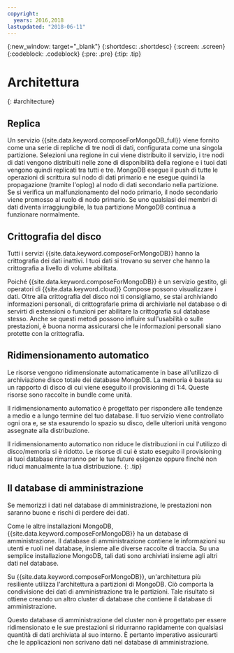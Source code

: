 ```yaml
---
copyright:
  years: 2016,2018
lastupdated: "2018-06-11"
---
```


{:new_window: target="_blank"}
{:shortdesc: .shortdesc}
{:screen: .screen}
{:codeblock: .codeblock}
{:pre: .pre}
{:tip: .tip}

# Architettura 
{: #architecture}

## Replica

Un servizio {{site.data.keyword.composeForMongoDB_full}} viene fornito come una serie di repliche di tre nodi di dati, configurata come una singola partizione. Selezioni una regione in cui viene distribuito il servizio, i tre nodi di dati vengono distribuiti nelle zone di disponibilità della regione e i tuoi dati vengono quindi replicati tra tutti e tre. MongoDB esegue il push di tutte le operazioni di scrittura sul nodo di dati primario e ne esegue quindi la propagazione (tramite l'oplog) al nodo di dati secondario nella partizione. Se si verifica un malfunzionamento del nodo primario, il nodo secondario viene promosso al ruolo di nodo primario. Se uno qualsiasi dei membri di dati diventa irraggiungibile, la tua partizione MongoDB continua a funzionare normalmente.

## Crittografia del disco

Tutti i servizi {{site.data.keyword.composeForMongoDB}} hanno la crittografia dei dati inattivi. I tuoi dati si trovano su server che hanno la crittografia a livello di volume abilitata. 

Poiché {{site.data.keyword.composeForMongoDB}} è un servizio gestito, gli operatori di {{site.data.keyword.cloud}} Compose possono visualizzare i dati. Oltre alla crittografia del disco noi ti consigliamo, se stai archiviando informazioni personali, di crittografarle prima di archiviarle nel database o di servirti di estensioni o funzioni per abilitare la crittografia sul database stesso. Anche se questi metodi possono influire sull'usabilità o sulle prestazioni, è buona norma assicurarsi che le informazioni personali siano protette con la crittografia.

## Ridimensionamento automatico

Le risorse vengono ridimensionate automaticamente in base all'utilizzo di archiviazione disco totale dei database MongoDB. La memoria è basata su un rapporto di disco di cui viene eseguito il provisioning di 1:4. Queste risorse sono raccolte in bundle come unità.

Il ridimensionamento automatico è progettato per rispondere alle tendenze a medio e a lungo termine del tuo database. Il tuo servizio viene controllato ogni ora e, se sta esaurendo lo spazio su disco, delle ulteriori unità vengono assegnate alla distribuzione. 

Il ridimensionamento automatico non riduce le distribuzioni in cui l'utilizzo di disco/memoria si è ridotto. Le risorse di cui è stato eseguito il provisioning ai tuoi database rimarranno per le tue future esigenze oppure finché non riduci manualmente la tua distribuzione.
{: .tip}

## Il database di amministrazione

Se memorizzi i dati nel database di amministrazione, le prestazioni non saranno buone e rischi di perdere dei dati.

Come le altre installazioni MongoDB, {{site.data.keyword.composeForMongoDB}} ha un database di amministrazione. Il database di amministrazione contiene le informazioni su utenti e ruoli nel database, insieme alle diverse raccolte di traccia. Su una semplice installazione MongoDB, tali dati sono archiviati insieme agli altri dati nel database. 

Su {{site.data.keyword.composeForMongoDB}}, un'architettura più resiliente utilizza l'architettura a partizioni di MongoDB. Ciò comporta la condivisione dei dati di amministrazione tra le partizioni. Tale risultato si ottiene creando un altro cluster di database che contiene il database di amministrazione.

Questo database di amministrazione del cluster non è progettato per essere ridimensionato e le sue prestazioni si ridurranno rapidamente con qualsiasi quantità di dati archiviata al suo interno. È pertanto imperativo assicurarti che le applicazioni non scrivano dati nel database di amministrazione.
